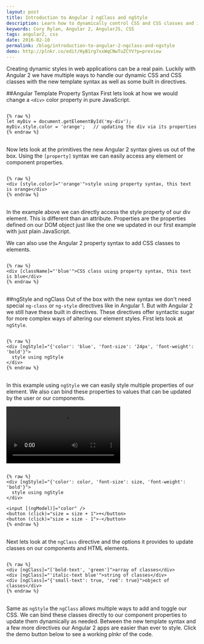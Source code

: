 ```yaml
---
layout: post
title: Introduction to Angular 2 ngClass and ngStyle
description: Learn how to dynamically control CSS and CSS classes and in Angular 2
keywords: Cory Rylan, Angular 2, AngularJS, CSS
tags: angular2, css
date: 2016-02-10
permalink: /blog/introduction-to-angular-2-ngclass-and-ngstyle
demo: http://plnkr.co/edit/HyB1rg7xxWqCNwTuZCYV?p=preview
---
```


Creating dynamic styles in web applications can be a real pain. Luckily with Angular 2 we have multiple ways to handle our dynamic CSS and CSS classes
with the new template syntax as well as some built in directives.

##Angular Template Property Syntax
First lets look at how we would change a `<div>` color property in pure JavaScript.

<pre class="language-javascript">
<code>
{% raw %}
let myDiv = document.getElementById('my-div');
myDiv.style.color = 'orange';   // updating the div via its properties
{% endraw %}
</code>
</pre>

Now lets look at the primitives the new Angular 2 syntax gives us out of the box. Using the `[property]` syntax we can easily access
any element or component properties. 

<pre class="language-markup">
<code>
{% raw %}
&lt;div [style.color]="'orange'"&gt;style using property syntax, this text is orange&lt;/div&gt;
{% endraw %}
</code>
</pre>

In the example above we can directly access the style property of our div element. This is different than an attribute. Properties 
are the properties defined on our DOM object just like the one we updated in our first example with just plain JavaScript.

We can also use the Angular 2 property syntax to add CSS classes to elements.

<pre class="language-markup">
<code>
{% raw %}
&lt;div [className]="'blue'"&gt;CSS class using property syntax, this text is blue&lt;/div&gt;
{% endraw %}
</code>
</pre>

##ngStyle and ngClass
Out of the box with the new syntax we don't need special `ng-class` or `ng-style` directives like in Angular 1. But with Angular 2 we still have these built in directives.
These directives offer syntactic sugar for more complex ways of altering our element styles. First lets look at `ngStyle`.

<pre class="language-markup">
<code>
{% raw %}
&lt;div [ngStyle]="{'color': 'blue', 'font-size': '24px', 'font-weight': 'bold'}"&gt;
  style using ngStyle
&lt;/div&gt;
{% endraw %}
</code>
</pre>

In this example using `ngStyle` we can easily style multiple properties of our element. We also can bind these properties to values that can be updated 
by the user or our components.

<video src="/assets/video/posts/2016-02-10-introduction-to-angular-2-ngclass-and-ngstyle/ng-style-demo.mp4" autoplay loop class="float-center col-3--max"></video>

<pre class="language-markup">
<code>
{% raw %}
&lt;div [ngStyle]="{'color': color, 'font-size': size, 'font-weight': 'bold'}"&gt;
  style using ngStyle
&lt;/div&gt;

&lt;input [(ngModel)]="color" />
&lt;button (click)="size = size + 1">+&lt;/button&gt;
&lt;button (click)="size = size - 1">-&lt;/button&gt;
{% endraw %}
</code>
</pre>

Next lets look at the `ngClass` directive and the options it provides to update classes on our components and HTML elements.

<pre class="language-markup">
<code>
{% raw %}
&lt;div [ngClass]=&quot;[&#39;bold-text&#39;, &#39;green&#39;]&quot;&gt;array of classes&lt;/div&gt;
&lt;div [ngClass]=&quot;&#39;italic-text blue&#39;&quot;&gt;string of classes&lt;/div&gt;
&lt;div [ngClass]=&quot;{&#39;small-text&#39;: true, &#39;red&#39;: true}&quot;&gt;object of classes&lt;/div&gt;
{% endraw %}
</code>
</pre>

Same as `ngStyle` the `ngClass` allows multiple ways to add and toggle our CSS. We can bind these classes directly to our component properties to 
update them dynamically as needed. Between the new template syntax and a few more directives our Angular 2 apps are easier than ever to style.
Click the demo button below to see a working plnkr of the code.